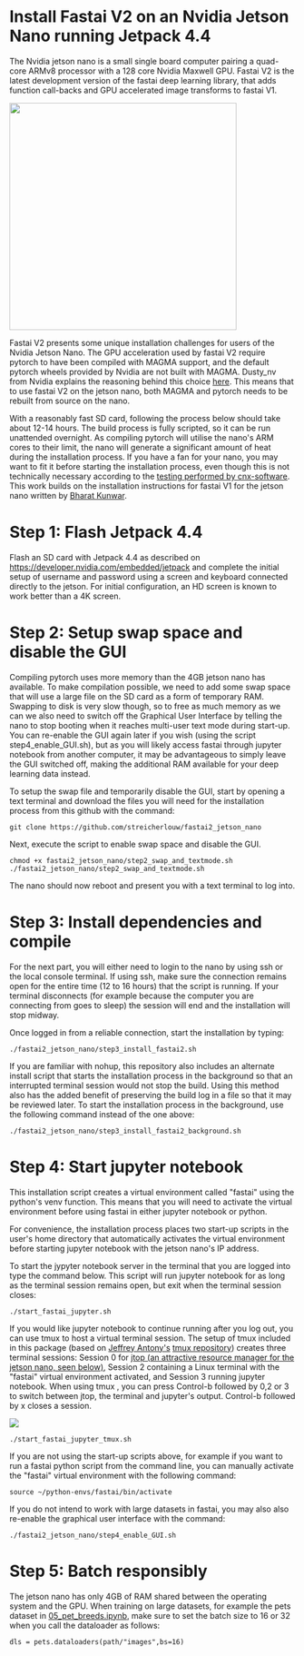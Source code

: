# Install Fastai V2 on an Nvidia Jetson Nano running Jetpack 4.4

The Nvidia jetson nano is a small single board computer pairing a quad-core ARMv8 processor with a 128 core Nvidia Maxwell GPU. Fastai V2 is the latest development version of the fastai deep learning library, that adds function call-backs and GPU accelerated image transforms to fastai V1.

<img src="https://devblogs.nvidia.com/wp-content/uploads/2019/03/Jetson-Nano_3QTR-Front_Left-1920px-1024x776.png" width="400">

Fastai V2 presents some unique installation challenges for users of the Nvidia Jetson Nano. The GPU acceleration used by fastai V2 require pytorch to have been compiled with MAGMA support, and the default pytorch wheels provided by Nvidia are not built with MAGMA. Dusty_nv from Nvidia explains the reasoning behind this choice [here](https://forums.developer.nvidia.com/t/pytorch-for-jetson-nano-version-1-5-0-now-available/72048/201). This means that to use fastai V2 on the jetson nano, both MAGMA and pytorch needs to be rebuilt from source on the nano.

With a reasonably fast SD card, following the process below should take about 12-14 hours. The build process is fully scripted, so it can be run unattended overnight. As compiling pytorch will utilise the nano's ARM cores to their limit, the nano will generate a significant amount of heat during the installation process. If you have a fan for your nano, you may want to fit it before starting the installation process, even though this is not technically necessary according to the [testing performed by cnx-software](https://www.cnx-software.com/2019/12/09/testing-nvidia-jetson-nano-developer-kit-with-and-without-fan/).  This work builds on the installation instructions for fastai V1 for the jetson nano written by [Bharat Kunwar](https://github.com/brtknr/fastai-jetson-nano). 

# Step 1: Flash Jetpack 4.4
Flash an SD card with Jetpack 4.4 as described on https://developer.nvidia.com/embedded/jetpack and complete the initial setup of username and password using a screen and keyboard connected directly to the jetson. For initial configuration, an HD screen is known to work better than a 4K screen.

# Step 2: Setup swap space and disable the GUI
Compiling pytorch uses more memory than the 4GB jetson nano has available. To make compilation possible, we need to add some swap space that will use a large file on the SD card as a form of temporary RAM. Swapping to disk is very slow though, so to free as much memory as we can we also need to switch off the Graphical User Interface by telling the nano to stop booting when it reaches multi-user text mode during start-up. You can re-enable the GUI again later if you wish (using the script step4_enable_GUI.sh), but as you will likely access fastai through jupyter notebook from another computer, it may be advantageous to simply leave the GUI switched off, making the additional RAM available for your deep learning data instead. 

To setup the swap file and temporarily disable the GUI, start by opening a text terminal and download the files you will need for the installation process from this github with the command:
```
git clone https://github.com/streicherlouw/fastai2_jetson_nano
```
Next, execute the script to enable swap space and disable the GUI.
```
chmod +x fastai2_jetson_nano/step2_swap_and_textmode.sh
./fastai2_jetson_nano/step2_swap_and_textmode.sh
```
The nano should now reboot and present you with a text terminal to log into.

# Step 3: Install dependencies and compile
For the next part, you will either need to login to the nano by using ssh or the local console terminal. If using ssh, make sure the connection remains open for the entire time (12 to 16 hours) that the script is running. If your terminal disconnects (for example because the computer you are connecting from goes to sleep) the session will end and the installation will stop midway.

Once logged in from a reliable connection, start the installation by typing: 
```
./fastai2_jetson_nano/step3_install_fastai2.sh
```
If you are familiar with nohup, this repository also includes an alternate install script that starts the installation process in the background so that an interrupted terminal session would not stop the build. Using this method also has the added benefit of preserving the build log in a file so that it may be reviewed later. To start the installation process in the background, use the following command instead of the one above:
```
./fastai2_jetson_nano/step3_install_fastai2_background.sh
```
# Step 4: Start jupyter notebook
This installation script creates a virtual environment called "fastai" using the python's venv function. This means that you will need to activate the virtual environment before using fastai in either jupyter notebook or python. 

For convenience, the installation process places two start-up scripts in the user's home directory that automatically activates the virtual environment before starting jupyter notebook with the jetson nano's IP address.

To start the jypyter notebook server in the terminal that you are logged into type the command below. This script will run jupyter notebook for as long as the terminal session remains open, but exit when the terminal session closes:
```
./start_fastai_jupyter.sh
```
If you would like jupyter notebook to continue running after you log out, you can use tmux to host a virtual terminal session. The setup of tmux included in this package (based on [Jeffrey Antony's](https://github.com/jeffreyantony) [tmux repository](https://github.com/jeffreyantony/tmux-fastai/blob/master/tmux-fastai.sh)) creates three terminal sessions: Session 0 for [jtop (an attractive resource manager for the jetson nano, seen below)](https://github.com/rbonghi/jetson_stats), Session 2 containing a Linux terminal with the "fastai" virtual environment activated, and Session 3 running jupyter notebook. When using tmux , you can press Control-b followed by 0,2 or 3 to switch between jtop, the terminal and jupyter's output. Control-b followed by x closes a session.

<img src="https://raw.githubusercontent.com/wiki/rbonghi/jetson_stats/images/jtop.gif">

```
./start_fastai_jupyter_tmux.sh
```
If you are not using the start-up scripts above, for example if you want to run a fastai python script from the command line, you can manually activate the "fastai" virtual environment with the following command:
```
source ~/python-envs/fastai/bin/activate
```
If you do not intend to work with large datasets in fastai, you may also also re-enable the graphical user interface with the command:
```
./fastai2_jetson_nano/step4_enable_GUI.sh
```
# Step 5: Batch responsibly
The jetson nano has only 4GB of RAM shared between the operating system and the GPU. When training on large datasets, for example the pets dataset in [05_pet_breeds.ipynb](https://github.com/fastai/course-v4/blob/master/nbs/05_pet_breeds.ipynb), make sure to set the batch size to 16 or 32 when you call the dataloader as follows:
```
dls = pets.dataloaders(path/"images",bs=16)
```
